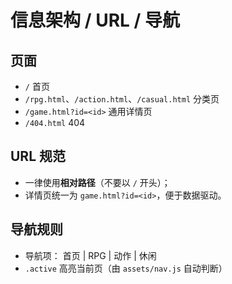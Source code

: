 # 信息架构 / URL / 导航

## 页面
- `/` 首页
- `/rpg.html`、`/action.html`、`/casual.html` 分类页
- `/game.html?id=<id>` 通用详情页
- `/404.html` 404

## URL 规范
- 一律使用**相对路径**（不要以 `/` 开头）；
- 详情页统一为 `game.html?id=<id>`，便于数据驱动。

## 导航规则
- 导航项： 首页 | RPG | 动作 | 休闲
- `.active` 高亮当前页（由 `assets/nav.js` 自动判断）
